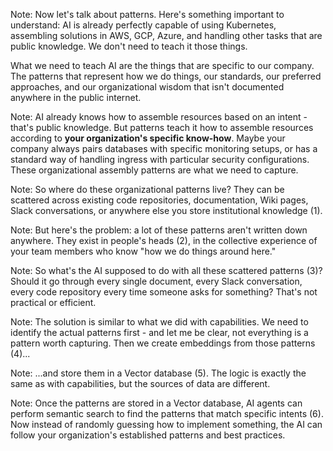 <!-- .slide: data-background="img/idp-problem-patterns.jpeg" data-background-size="contain" data-background-color="black" -->

Note:
Now let's talk about patterns. Here's something important to understand: AI is already perfectly capable of using Kubernetes, assembling solutions in AWS, GCP, Azure, and handling other tasks that are public knowledge. We don't need to teach it those things.

What we need to teach AI are the things that are specific to our company. The patterns that represent how we do things, our standards, our preferred approaches, and our organizational wisdom that isn't documented anywhere in the public internet.


<!-- .slide: data-background="img/idp-solution-patterns.jpeg" data-background-size="contain" data-background-color="black" -->

Note:
AI already knows how to assemble resources based on an intent - that's public knowledge. But patterns teach it how to assemble resources according to **your organization's specific know-how**. Maybe your company always pairs databases with specific monitoring setups, or has a standard way of handling ingress with particular security configurations. These organizational assembly patterns are what we need to capture.


<!-- .slide: data-background="img/patterns-01.png" data-background-size="contain" data-background-color="black" -->

Note:
So where do these organizational patterns live? They can be scattered across existing code repositories, documentation, Wiki pages, Slack conversations, or anywhere else you store institutional knowledge (1).


<!-- .slide: data-background="img/patterns-02.png" data-background-size="contain" data-background-color="black" -->

Note:
 But here's the problem: a lot of these patterns aren't written down anywhere. They exist in people's heads (2), in the collective experience of your team members who know "how we do things around here."


<!-- .slide: data-background="img/patterns-03.png" data-background-size="contain" data-background-color="black" -->

Note:
So what's the AI supposed to do with all these scattered patterns (3)? Should it go through every single document, every Slack conversation, every code repository every time someone asks for something? That's not practical or efficient.


<!-- .slide: data-background="img/patterns-04.png" data-background-size="contain" data-background-color="black" -->

Note:
The solution is similar to what we did with capabilities. We need to identify the actual patterns first - and let me be clear, not everything is a pattern worth capturing. Then we create embeddings from those patterns (4)...


<!-- .slide: data-background="img/patterns-05.png" data-background-size="contain" data-background-color="black" -->

Note:
...and store them in a Vector database (5). The logic is exactly the same as with capabilities, but the sources of data are different.


<!-- .slide: data-background="img/patterns-06.png" data-background-size="contain" data-background-color="black" -->

Note:
Once the patterns are stored in a Vector database, AI agents can perform semantic search to find the patterns that match specific intents (6). Now instead of randomly guessing how to implement something, the AI can follow your organization's established patterns and best practices.
